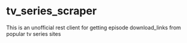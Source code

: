 # tv_series_scraper
This is an unofficial rest client for getting episode download_links from popular tv series sites

